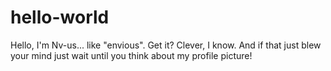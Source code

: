 # hello-world

Hello, I'm Nv-us... like "envious".  Get it? Clever, I know.
And if that just blew your mind just wait until you think about my profile picture!
